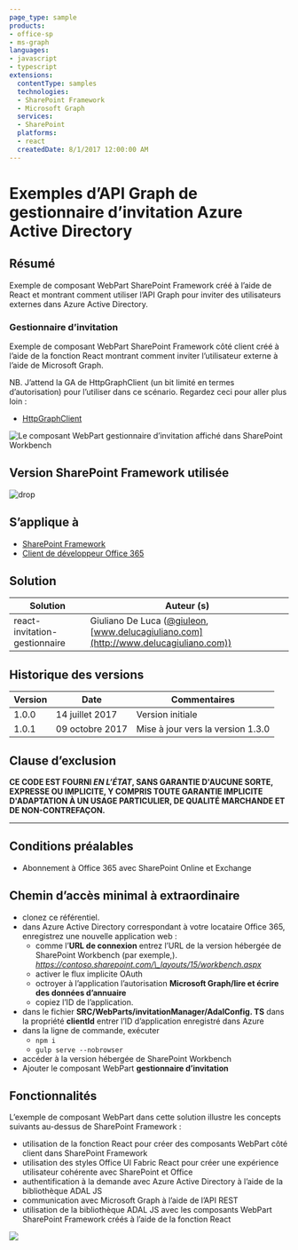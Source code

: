```yaml
---
page_type: sample
products:
- office-sp
- ms-graph
languages:
- javascript
- typescript
extensions:
  contentType: samples
  technologies:
  - SharePoint Framework
  - Microsoft Graph
  services:
  - SharePoint
  platforms:
  - react
  createdDate: 8/1/2017 12:00:00 AM
---
```

# Exemples d’API Graph de gestionnaire d’invitation Azure Active Directory

## Résumé

Exemple de composant WebPart SharePoint Framework créé à l’aide de React et montrant comment utiliser l’API Graph pour inviter des utilisateurs externes dans Azure Active Directory.

### Gestionnaire d’invitation

Exemple de composant WebPart SharePoint Framework côté client créé à l’aide de la fonction React montrant comment inviter l’utilisateur externe à l’aide de Microsoft Graph.

NB. J’attend la GA de HttpGraphClient (un bit limité en termes d’autorisation) pour l’utiliser dans ce scénario.
Regardez ceci pour aller plus loin :
* [HttpGraphClient](https://docs.microsoft.com/sharepoint/dev/spfx/web-parts/guidance/call-microsoft-graph-from-your-web-part)

![Le composant WebPart gestionnaire d’invitation affiché dans SharePoint Workbench](./assets/SPFx-Invitation-Manager.gif)

## Version SharePoint Framework utilisée 
![drop](https://img.shields.io/badge/drop-1.3.0-green.svg)

## S’applique à

* [SharePoint Framework](https://learn.microsoft.com/sharepoint/dev/spfx/sharepoint-framework-overview)
* [Client de développeur Office 365](https://learn.microsoft.com/sharepoint/dev/spfx/set-up-your-developer-tenant)

## Solution

Solution|Auteur (s)
--------|---------
react-invitation-gestionnaire|Giuliano De Luca ([@giuleon](https://twitter.com/giuleon), [www.delucagiuliano.com](http://www.delucagiuliano.com))

## Historique des versions

Version|Date|Commentaires
-------|----|--------
1.0.0 |14 juillet 2017|Version initiale
1.0.1|09 octobre 2017|Mise à jour vers la version 1.3.0

## Clause d’exclusion
**CE CODE EST FOURNI *EN L’ÉTAT*, SANS GARANTIE D'AUCUNE SORTE, EXPRESSE OU IMPLICITE, Y COMPRIS TOUTE GARANTIE IMPLICITE D'ADAPTATION À UN USAGE PARTICULIER, DE QUALITÉ MARCHANDE ET DE NON-CONTREFAÇON.**

---

## Conditions préalables

- Abonnement à Office 365 avec SharePoint Online et Exchange

## Chemin d’accès minimal à extraordinaire

- clonez ce référentiel.
- dans Azure Active Directory correspondant à votre locataire Office 365, enregistrez une nouvelle application web :
  - comme l’**URL de connexion** entrez l’URL de la version hébergée de SharePoint Workbench (par exemple,). *https://contoso.sharepoint.com/\_layouts/15/workbench.aspx*
  - activer le flux implicite OAuth
  - octroyer à l’application l’autorisation **Microsoft Graph/lire et écrire des données d’annuaire**
  - copiez l’ID de l’application.
- dans le fichier **SRC/WebParts/invitationManager/AdalConfig. TS** dans la propriété **clientId** entrer l’ID d’application enregistré dans Azure
- dans la ligne de commande, exécuter
  - `npm i`
  - `gulp serve --nobrowser`
- accéder à la version hébergée de SharePoint Workbench
- Ajouter le composant WebPart **gestionnaire d’invitation**

## Fonctionnalités

L’exemple de composant WebPart dans cette solution illustre les concepts suivants au-dessus de SharePoint Framework :

- utilisation de la fonction React pour créer des composants WebPart côté client dans SharePoint Framework
- utilisation des styles Office UI Fabric React pour créer une expérience utilisateur cohérente avec SharePoint et Office
- authentification à la demande avec Azure Active Directory à l’aide de la bibliothèque ADAL JS
- communication avec Microsoft Graph à l’aide de l’API REST
- utilisation de la bibliothèque ADAL JS avec les composants WebPart SharePoint Framework créés à l’aide de la fonction React

![](https://pnptelemetry.azurewebsites.net/sp-dev-fx-webparts/samples/react-invitation-manager)
